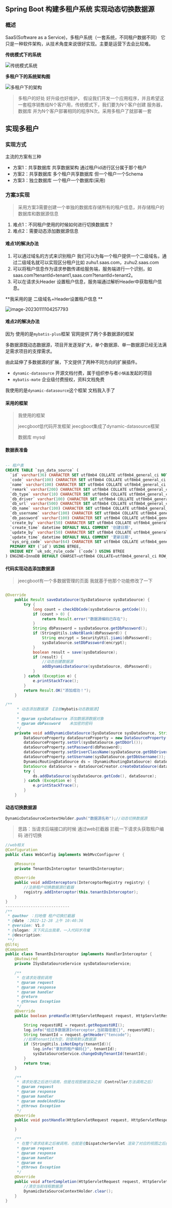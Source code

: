 

## Spring Boot 构建多租户系统 实现动态切换数据源

### 概述

SaaS(Software as a Service)，多租户系统（一套系统，不同租户数据不同） 它只是一种软件架构，从技术角度来说很好实现。主要是运营下去会比较难。



**传统模式下的系统** 

![传统模式系统](https://zfh-tuchuang.oss-cn-shanghai.aliyuncs.com/img/%E4%BC%A0%E7%BB%9F%E6%A8%A1%E5%BC%8F%E7%B3%BB%E7%BB%9F.png)

**多租户下的系统架构图**

![多租户下的架构](https://zfh-tuchuang.oss-cn-shanghai.aliyuncs.com/img/%E5%A4%9A%E7%A7%9F%E6%88%B7%E4%B8%8B%E7%9A%84%E6%9E%B6%E6%9E%84.png)

> 多租户的好处  好升级也好维护， 假设我们开发一个应用程序，并且希望这一套程序销售给N个客户用，传统模式下，我们要为N个客户创建 服务器，数据库 并为N个客户部署相同的程序N次。采用多租户了就部署一套

## 实现多租户

### 实现方式

主流的方案有三种

- 方案1：共享数据库 共享数据架构 通过租户id进行区分属于那个租户
- 方案2：共享数据库 多个租户共享数据库 但一个租户一个Schema
- 方案3：独立数据库 一个租户一个数据库(采用)

### 方案3实现

>采用方案3需要创建一个单独的数据库存储所有的租户信息，并存储租户的数据库和数据源信息

1. 难点1：不同租户使用的时候如何进行切换数据库？
2. 难点2：需要动态添加数据源信息

#### 难点1的解决办法

1. 可以通过域名的方式来识别租户 我们可以为每一个租户提供一个二级域名，通过二级域名就可以实现区分租户比如 zuhu1.saas.com，zuhu2.saas.com
2. 可以将租户信息作为请求参数传递给服务端，服务端进行一个识别，如 saas.com?tenantId=tenant1,saas.com?tenantId=tenant2。
3. 可以在请求头Header 设置租户信息，服务端通过解析Header中获取租户信息。

**我采用的是 二级域名+Header设置租户信息 ** 

![image-20230111104257793](https://zfh-tuchuang.oss-cn-shanghai.aliyuncs.com/img/image-20230111104257793.png)



#### 难点2的解决办法

因为 使用的是`mybatis-plus`框架  官网提供了两个多数据源的框架

多数据源既动态数据源，项目开发逐渐扩大，单个数据源、单一数据源已经无法满足需求项目的支撑需求。

由此延伸了多数据源的扩展，下文提供了两种不同方向的扩展插件。

- `dynamic-datasource` 开源文档付费，属于组织参与者`小锅盖`发起的项目
- `mybatis-mate` 企业级付费授权，资料文档免费

我使用的是`dynamic-datasource`这个框架 文档我入手了



#### 采用的框架

> 我使用的框架
>
> jeecgboot低代码开发框架 jeecgboot集成了dynamic-datasource框架 
>
> 数据库 mysql

#### 数据表准备

```sql

-- 租户表
CREATE TABLE `sys_data_source` (
  `id` varchar(36) CHARACTER SET utf8mb4 COLLATE utf8mb4_general_ci NOT NULL,
  `code` varchar(100) CHARACTER SET utf8mb4 COLLATE utf8mb4_general_ci DEFAULT NULL COMMENT '租户编码',
  `name` varchar(100) CHARACTER SET utf8mb4 COLLATE utf8mb4_general_ci DEFAULT NULL COMMENT '租户名称',
  `remark` varchar(200) CHARACTER SET utf8mb4 COLLATE utf8mb4_general_ci DEFAULT NULL COMMENT '备注',
  `db_type` varchar(10) CHARACTER SET utf8mb4 COLLATE utf8mb4_general_ci DEFAULT NULL COMMENT '数据库类型',
  `db_driver` varchar(100) CHARACTER SET utf8mb4 COLLATE utf8mb4_general_ci DEFAULT NULL COMMENT '驱动类',
  `db_url` varchar(500) CHARACTER SET utf8mb4 COLLATE utf8mb4_general_ci DEFAULT NULL COMMENT '数据源地址',
  `db_name` varchar(100) CHARACTER SET utf8mb4 COLLATE utf8mb4_general_ci DEFAULT NULL COMMENT '数据库名称',
  `db_username` varchar(100) CHARACTER SET utf8mb4 COLLATE utf8mb4_general_ci DEFAULT NULL COMMENT '用户名',
  `db_password` varchar(100) CHARACTER SET utf8mb4 COLLATE utf8mb4_general_ci DEFAULT NULL COMMENT '密码',
  `create_by` varchar(50) CHARACTER SET utf8mb4 COLLATE utf8mb4_general_ci DEFAULT NULL COMMENT '创建人',
  `create_time` datetime DEFAULT NULL COMMENT '创建日期',
  `update_by` varchar(50) CHARACTER SET utf8mb4 COLLATE utf8mb4_general_ci DEFAULT NULL COMMENT '更新人',
  `update_time` datetime DEFAULT NULL COMMENT '更新日期',
  `sys_org_code` varchar(64) CHARACTER SET utf8mb4 COLLATE utf8mb4_general_ci DEFAULT NULL COMMENT '所属部门',
  PRIMARY KEY (`id`) USING BTREE,
  UNIQUE KEY `uk_sdc_rule_code` (`code`) USING BTREE
) ENGINE=InnoDB DEFAULT CHARSET=utf8mb4 COLLATE=utf8mb4_general_ci ROW_FORMAT=DYNAMIC;
```

#### 代码实现动态添加数据源

>jeecgboot有一个多数据管理的页面 我就基于他那个功能修改了一下

```java

@Override
    public Result saveDataSource(SysDataSource sysDataSource) {
        try {
            long count = checkDbCode(sysDataSource.getCode());
            if (count > 0) {
                return Result.error("数据源编码已存在");
            }
            String dbPassword = sysDataSource.getDbPassword();
            if (StringUtils.isNotBlank(dbPassword)) {
                String encrypt = SecurityUtil.jiami(dbPassword);
                sysDataSource.setDbPassword(encrypt);
            }
            boolean result = save(sysDataSource);
            if (result) {
                //动态创建数据源
                addDynamicDataSource(sysDataSource, dbPassword);
            }
        } catch (Exception e) {
            e.printStackTrace();
        }
        return Result.OK("添加成功！");
    }

/**
     * 动态添加数据源 【注册mybatis动态数据源】
     *
     * @param sysDataSource 添加数据源数据对象
     * @param dbPassword    未加密的密码
     */
    private void addDynamicDataSource(SysDataSource sysDataSource, String dbPassword) {
        DataSourceProperty dataSourceProperty = new DataSourceProperty();
        dataSourceProperty.setUrl(sysDataSource.getDbUrl());
        dataSourceProperty.setPassword(dbPassword);
        dataSourceProperty.setDriverClassName(sysDataSource.getDbDriver());
        dataSourceProperty.setUsername(sysDataSource.getDbUsername());
        DynamicRoutingDataSource ds = (DynamicRoutingDataSource) dataSource;
        DataSource dataSource = dataSourceCreator.createDataSource(dataSourceProperty);
        try {
            ds.addDataSource(sysDataSource.getCode(), dataSource);
        } catch (Exception e) {
            e.printStackTrace();
        }
    }
```

#### 动态切换数据源

```java
DynamicDataSourceContextHolder.push("数据源名称");//动态切换数据源
```

> 思路：当请求后端接口的时候 通过web拦截器 拦截一下请求头获取租户编码 进行切换

```java
//web相关
@Configuration
public class WebConfig implements WebMvcConfigurer {

    @Resource
    private TenantDsInterceptor tenantDsInterceptor;

    @Override
    public void addInterceptors(InterceptorRegistry registry) {
        //注册租户切换数据源拦截器
        registry.addInterceptor(this.tenantDsInterceptor);
    }
}
----------------------------
/**
 * @author ：扫地僧 租户切换拦截器
 * @date ：2022-12-28 上午 10:40:36
 * @version: V1.0
 * @slogan: 天下风云出我辈，一入代码岁月催
 * @description:
 **/
@Slf4j
@Component
public class TenantDsInterceptor implements HandlerInterceptor {
    @Autowired
    private ISysDataSourceService sysDataSourceService;

    /**
     * 在请求处理前调用
     * @param request
     * @param response
     * @param handler
     * @return
     * @throws Exception
     */
    @Override
    public boolean preHandle(HttpServletRequest request, HttpServletResponse response, Object handler) throws Exception {

        String requestURI = request.getRequestURI();
        log.info("经过多数据源Interceptor,当前路径是{}", requestURI);
        String tenantId = request.getHeader("tencode");
        //如果tenantId为空，则使用默认数据源
        if (StringUtils.isNotEmpty(tenantId)){
            log.info("拿到的租户编码{}", tenantId);
            sysDataSourceService.changeDsByTenantId(tenantId);
        }
        return true;
    }

    /**
     * 请求处理之后进行调用，但是在视图被渲染之前（Controller方法调用之后）
     * @param request
     * @param response
     * @param handler
     * @param modelAndView
     * @throws Exception
     */
    @Override
    public void postHandle(HttpServletRequest request, HttpServletResponse response, Object handler, ModelAndView modelAndView) throws Exception {

    }

    /**
     * 在整个请求结束之后被调用，也就是在DispatcherServlet 渲染了对应的视图之后执行（主要是用于进行资源清理工作）
     * @param request
     * @param response
     * @param handler
     * @param ex
     * @throws Exception
     */
    @Override
    public void afterCompletion(HttpServletRequest request, HttpServletResponse response, Object handler, Exception ex) throws Exception {
        //清空当前线程数据源
        DynamicDataSourceContextHolder.clear();
    }
}
```

